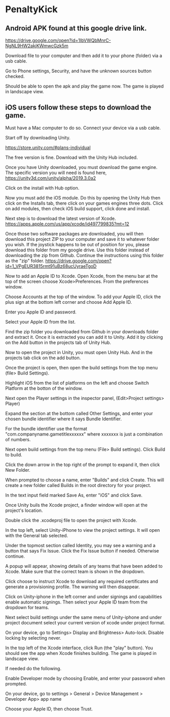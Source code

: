 # PenaltyKick

Android APK found at this google drive link. 
---------

https://drive.google.com/open?id=1IbVWQbMnrC-NgNL9HW2akjKWmwcGzk5m

Download file to your computer and then add it to your phone (folder) via a usb cable.

Go to Phone settings, Security, and have the unknown sources button checked. 

Should be able to open the apk and play the game now. The game is played in landscape view. 

iOS users follow these steps to download the game.
--------------------
Must have a Mac computer to do so. Connect your device via a usb cable.

Start off by downloading Unity. 

https://store.unity.com/#plans-individual

The free version is fine. Download with the Unity Hub included. 

Once you have Unity downloaded, you must download the game engine. The specific version you will need is found here, https://unity3d.com/unity/alpha/2019.3.0a2

Click on the install with Hub option. 

Now you must add the iOS module. Do this by opening the Unity Hub then click on the Installs tab, there click on your games engines three dots. Click on add modules, then check iOS build support, click done and install.

Next step is to download the latest version of Xcode. https://apps.apple.com/us/app/xcode/id497799835?mt=12

Once those two software packages are downloaded, you will then download this project ZIP to your computer and save it to whatever folder you wish. If the joystick happens to be out of position for you, please download this folder from my google drive. Use this folder instead of downloading the zip from Github. Continue the instructions using this folder as the "zip" folder. https://drive.google.com/open?id=1_VPgEUR3815rmt91uBz68ucUyraeTgoD 

Now to add an Apple ID to Xcode. Open Xcode, from the menu bar at the top of the screen choose Xcode>Preferences. From the preferences window. 

Choose Accounts at the top of the window. To add your Apple ID, click the plus sign at the bottom left corner and choose Add Apple ID. 

Enter you Apple ID and password.

Select your Apple ID from the list.

Find the zip folder you downloaded from Github in your downloads folder and extract it. Once it is extracted you can add it to Unity. Add it by clicking on the Add button in the projects tab of Unity Hub. 

Now to open the project in Unity, you must open Unity Hub. And in the projects tab click on the add button.

Once the project is open, then open the build settings from the top menu (file> Build Settings).

Highlight iOS from the list of platforms on the left and choose Switch Platform at the botton of the window. 

Next open the Player settings in the inspector panel, (Edit>Project settings> Player)

Expand the section at the bottom called Other Settings, and enter your chosen bundle identifier where it says Bundle Identifier.

For the bundle identifier use the format "com.companyname.gametitlexxxxxx" where xxxxxxx is just a combination of numbers. 

Next open build settings from the top menu (File> Build settings). Click Build to build. 

Click the down arrow in the top right of the prompt to expand it, then click New Folder. 

When prompted to choose a name, enter "Builds" and click Create. This will create a new folder called Builds in the root directory for your project. 

In the text input field marked Save As, enter "iOS" and click Save.

Once Unity buils the Xcode project, a finder window will open at the project's location. 

Double click the .xcodeproj file to open the project with Xcode.

In the top left, select Unity-iPhone to view the project settings. It will open with the General tab selected.

Under the topmost section called Identity, you may see a warning and a button that says Fix Issue. Click the Fix Issue button if needed. Otherwise continue. 

A popup will appear, showing details of any teams that have been added to Xcode. Make sure that the correct team is shown in the dropdown.

Click choose to instruct Xcode to download any required certificates and generate a provisioning profile. The warning will then disappear. 

Click on Unity-iphone in the left corner and under signings and capabilities enable automatic signings. Then select your Apple ID team from the dropdown for teams.

Next select build settings under the same menu of Unity-iphone and under project document select your current version of xcode under project format. 

On your device, go to Settings> Display and Brightness> Auto-lock. Disable locking by selecting never.

In the top left of the Xcode interface, click Run (the "play" button). You should see the app when Xcode finishes building. The game is played in landscape view. 

If needed do the following. 

Enable Developer mode by choosing Enable, and enter your password when prompted. 

On your device, go to settings > General > Device Management > Developer App> app name

Choose your Apple ID, then choose Trust. 








